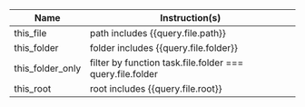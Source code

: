 <!-- placeholder to force blank line before included text -->

| Name | Instruction(s) |
| ----- | ----- |
| this_file | path includes {{query.file.path}} |
| this_folder | folder includes {{query.file.folder}} |
| this_folder_only | filter by function task.file.folder === query.file.folder |
| this_root | root includes {{query.file.root}} |


<!-- placeholder to force blank line after included text -->
